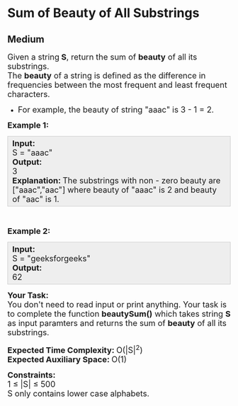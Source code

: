 # Sum of Beauty of All Substrings
## Medium
<div class="problems_problem_content__Xm_eO" style="user-select: auto;"><p style="user-select: auto;"><span style="font-size: 18px; user-select: auto;">Given a&nbsp;string<strong style="user-select: auto;"> S</strong>, return the sum of <strong style="user-select: auto;">beauty</strong> of all its substrings.<br style="user-select: auto;">
The <strong style="user-select: auto;">beauty</strong> of a string is defined as the difference in frequencies between the most frequent and least frequent characters.</span></p>

<ul style="user-select: auto;">
	<li style="user-select: auto;"><span style="font-size: 18px; user-select: auto;">For example, the beauty of string "aaac" is 3 - 1 = 2.</span></li>
</ul>

<p style="user-select: auto;"><span style="font-size: 18px; user-select: auto;"><strong style="user-select: auto;">Example 1:</strong></span></p>

<div style="background: rgb(238, 238, 238); border: 1px solid rgb(204, 204, 204); padding: 5px 10px; --darkreader-inline-bgimage: initial; --darkreader-inline-bgcolor:#222426; --darkreader-inline-border-top:#3e4446; --darkreader-inline-border-right:#3e4446; --darkreader-inline-border-bottom:#3e4446; --darkreader-inline-border-left:#3e4446; user-select: auto;"><span style="font-size: 18px; user-select: auto;"><strong style="user-select: auto;">Input:</strong><br style="user-select: auto;">
S = "aaac"<br style="user-select: auto;">
<strong style="user-select: auto;">Output: </strong><br style="user-select: auto;">
3<br style="user-select: auto;">
<strong style="user-select: auto;">Explanation:&nbsp;</strong>The substrings with non - zero&nbsp;beauty are ["aaac","aac"] where beauty of "aaac" is 2 and beauty of "aac" is 1.</span></div>

<p style="user-select: auto;">&nbsp;</p>

<p style="user-select: auto;"><span style="font-size: 18px; user-select: auto;"><strong style="user-select: auto;">Example 2:</strong></span></p>

<div style="background: rgb(238, 238, 238); border: 1px solid rgb(204, 204, 204); padding: 5px 10px; --darkreader-inline-bgimage: initial; --darkreader-inline-bgcolor:#222426; --darkreader-inline-border-top:#3e4446; --darkreader-inline-border-right:#3e4446; --darkreader-inline-border-bottom:#3e4446; --darkreader-inline-border-left:#3e4446; user-select: auto;"><span style="font-size: 18px; user-select: auto;"><strong style="user-select: auto;">Input:</strong><br style="user-select: auto;">
S = "geeksforgeeks"<br style="user-select: auto;">
<strong style="user-select: auto;">Output: </strong><br style="user-select: auto;">
62</span></div>

<p style="user-select: auto;"><span style="font-size: 18px; user-select: auto;"><strong style="user-select: auto;">Your Task:</strong><br style="user-select: auto;">
You don't need to read input or print anything. Your task is to complete the function <strong style="user-select: auto;">beautySum()</strong> which takes&nbsp;string <strong style="user-select: auto;">S</strong> as input paramters&nbsp;and returns the sum of <strong style="user-select: auto;">beauty</strong> of all its substrings.&nbsp;</span></p>

<p style="user-select: auto;"><span style="font-size: 18px; user-select: auto;"><strong style="user-select: auto;">Expected Time Complexity: </strong>O(|S|<sup style="user-select: auto;">2</sup>)<br style="user-select: auto;">
<strong style="user-select: auto;">Expected Auxiliary Space: </strong>O(1)</span></p>

<p style="user-select: auto;"><span style="font-size: 18px; user-select: auto;"><strong style="user-select: auto;">Constraints:&nbsp;</strong><br style="user-select: auto;">
1 ≤ |S|&nbsp;≤ 500<br style="user-select: auto;">
S only contains lower case alphabets.</span></p>
</div>